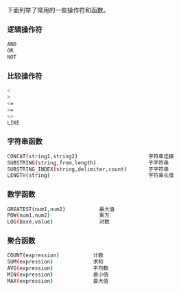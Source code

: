 下面列举了常用的一些操作符和函数。

### 逻辑操作符

```bash
AND
OR
NOT
```

### 比较操作符

```bash
< 
> 
<=
>=
<> 
LIKE
```
 
### 字符串函数

```bash
CONCAT(string1,string2)                       字符串连接
SUBSTRING(string,from,length)                 子字符串
SUBSTRING_INDEX(string,delimiter,count)       子字符串
LENGTH(string)                                字符串长度
```
 

### 数学函数

```bash
GREATEST(num1,num2)           最大值
POW(num1,num2)                乘方
LOG(base,value)               对数
```

 

### 聚合函数

```bash
COUNT(expression)           计数
SUM(expression)             求和
AVG(expression)             平均数
MIN(expression)             最小值
MAX(expression)             最大值
```